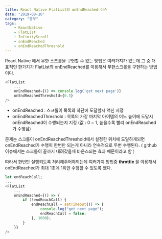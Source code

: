 ```yaml
---
title: React Native FlatList의 onEndReached 이슈
date: "2019-08-10"
category: "공부"
tags:
    - ReactNative
    - FlatList
    - InfinityScroll
    - onEndReached
    - onEndReachedThreshold
---
```


React Native 에서 무한 스크롤을 구현할 수 있는 방법은 여러가지가 있는데 그 중 대표적인 한가지가 FlatList의 onEndReached를 이용해서 무한스크롤을 구현하는 방법이다.

```js
<FlatList
    ...
    onEndReached={() => console.log('get next page')}
    onEndReachedThreshold={0.5}
/>
```

-   onEndReached : 스크롤이 목록의 하단에 도달할시 액션 지정
-   onEndReachedThreshold : 목록의 가장 마지막 아이템의 어느 높이에 도달시 onEndReached이 수행되는지 지정 (값 : 0 ~ 1, 높을수록 빨리 onEndReached가 수행됨)

문제는 스크롤이 onEndReachedThreshold에서 설정한 위치에 도달하게되면 onEndReached가 수행이 한번만 되는게 아니라 연속적으로 두번 수행된다.
( github 이슈에서는 스크롤이 끝까지 내려갔을때 바운스되는 효과 때문이라고 함 )

따라서 한번만 실행되도록 처리해주어야되는데 여러가지 방법중 **throttle** 을 이용해서 onEndReached가 최대 1초에 1회만 수행할 수 있도록 했다.

```js
let endReachCall;
...
<FlatList
    ...
    onEndReached={() => {
        if (!endReachCall) {
            endReachCall = setTimeout(() => {
                console.log("get next page");
                endReachCall = false;
            }, 1000);
        }
    }}
/>
```
